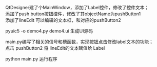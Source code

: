 QtDesigner建了个MainWindow，添加了Label控件，修改了控件文本；  
添加了push button按钮控件，修改了其objectName为pushButton1    
添加了lineEdit 可以编辑的文本框，和对应的pushButton2  

pyuic5 -o demo4.py demo4.ui  生成UI源码  

main.py编写了相关的信号和槽函数，实现按钮点击修改label文本的功能；  
点击 pushButton2 将 lineEdit的文本赋值给 Label  

python main.py 运行程序  